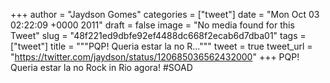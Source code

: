 
+++
author = "Jaydson Gomes"
categories = ["tweet"]
date = "Mon Oct 03 02:22:09 +0000 2011"
draft = false
image = "No media found for this Tweet"
slug = "48f221ed9dbfe92ef4488dc668f2ecab6d7dba01"
tags = ["tweet"]
title = """PQP! Queria estar la no R..."""
tweet = true
tweet_url = "https://twitter.com/jaydson/status/120685036562432000"
+++
PQP! Queria estar la no Rock in Rio agora! #SOAD

